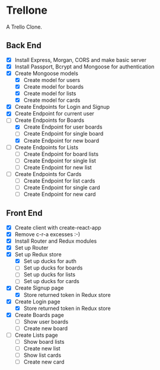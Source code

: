 # Trellone

A Trello Clone.

## Back End

* [x] Install Express, Morgan, CORS and make basic server
* [x] Install Passport, Bcrypt and Mongoose for authentication
* [x] Create Mongoose models
  * [x] Create model for users
  * [x] Create model for boards
  * [x] Create model for lists
  * [x] Create model for cards
* [x] Create Endpoints for Login and Signup
* [x] Create Endpoint for current user
* [ ] Create Endpoints for Boards
  * [x] Create Endpoint for user boards 
  * [ ] Create Endpoint for single board
  * [x] Create Endpoint for new board
* [ ] Create Endpoints for Lists
  * [ ] Create Endpoint for board lists
  * [ ] Create Endpoint for single list
  * [ ] Create Endpoint for new list
* [ ] Create Endpoints for Cards
  * [ ] Create Endpoint for list cards
  * [ ] Create Endpoint for single card
  * [ ] Create Endpoint for new card

## Front End

* [x] Create client with create-react-app
* [x] Remove c-r-a excesses :-)
* [x] Install Router and Redux modules
* [x] Set up Router
* [x] Set up Redux store
  * [x] Set up ducks for auth
  * [ ] Set up ducks for boards
  * [ ] Set up ducks for lists
  * [ ] Set up ducks for cards
* [x] Create Signup page
  * [x] Store returned token in Redux store
* [x] Create Login page
  * [x] Store returned token in Redux store
* [x] Create Boards page
  * [ ] Show user boards
  * [ ] Create new board
* [ ] Create Lists page
  * [ ] Show board lists
  * [ ] Create new list
  * [ ] Show list cards
  * [ ] Create new card
